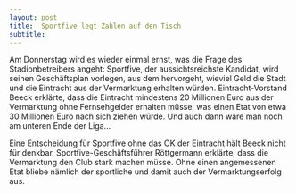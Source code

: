 ```yaml
---
layout: post
title:  Sportfive legt Zahlen auf den Tisch
subtitle:  
---
```


Am Donnerstag wird es wieder einmal ernst, was die Frage des Stadionbetreibers angeht: Sportfive, der aussichtsreichste Kandidat, wird seinen Geschäftsplan vorlegen, aus dem hervorgeht, wieviel Geld die Stadt und die Eintracht aus der Vermarktung erhalten würden. Eintracht-Vorstand Beeck erklärte, dass die Eintracht mindestens 20 Millionen Euro aus der Vermarktung ohne Fernsehgelder erhalten müsse, was einen Etat von etwa 30 Millionen Euro nach sich ziehen würde. Und auch dann wäre man noch am unteren Ende der Liga...

Eine Entscheidung für Sportfive ohne das OK der Eintracht hält Beeck nicht für denkbar. Sportfive-Geschäftsführer Röttgermann erklärte, dass die Vermarktung den Club stark machen müsse. Ohne einen angemessenen Etat bliebe nämlich der sportliche und damit auch der Vermarktungserfolg aus.
